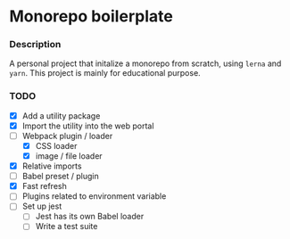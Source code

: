 # Monorepo boilerplate

### Description
A personal project that initalize a monorepo from scratch, using `lerna` and `yarn`. This project is mainly for educational purpose.

### TODO
- [x] Add a utility package
- [x] Import the utility into the web portal
- [ ] Webpack plugin / loader
    - [x] CSS loader
    - [x] image / file loader
- [x] Relative imports
- [ ] Babel preset / plugin
- [x] Fast refresh
- [ ] Plugins related to environment variable
- [ ] Set up jest
    - [ ] Jest has its own Babel loader
    - [ ] Write a test suite
